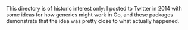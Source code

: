 This directory is of historic interest only: I posted
to Twitter in 2014 with some ideas for how generics
might work in Go, and these packages demonstrate
that the idea was pretty close to what actually happened.

